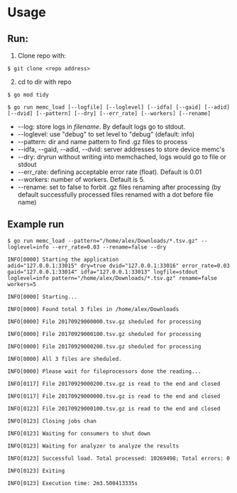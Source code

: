 # Usage

## Run:

1) Clone repo with:

`$ git clone <repo address>`

2) cd to dir with repo

`$ go mod tidy`

`$ go run memc_load [--logfile] [--loglevel] [--idfa] [--gaid] [--adid] [--dvid] [--pattern] [--dry] [--err_rate] [--workers] [--rename]`


* --log: store logs in <i>filename</i>. By default logs go to stdout.
* --loglevel: use "debug" to set level to "debug" (default: info)
* --pattern: dir and name pattern to find .gz files to process
* --idfa, --gaid, --adid, --dvid: server addresses to store device memc's
* --dry: dryrun without writing into memchached, logs would go to file or stdout
* --err_rate: defining acceptable error rate (float). Default is 0.01
* --workers: number of workers. Default is 5.
* --rename: set to false to forbit .gz files renaming after processing (by default successfully processed files renamed with a dot before file name)



## Example run

`$ go run memc_load --pattern="/home/alex/Downloads/*.tsv.gz" --loglevel=info --err_rate=0.03 --rename=false --dry`


```
INFO[0000] Starting the application                      adid="127.0.0.1:33015" dry=true dvid="127.0.0.1:33016" error_rate=0.03 gaid="127.0.0.1:33014" idfa="127.0.0.1:33013" logfile=stdout loglevel=info pattern="/home/alex/Downloads/*.tsv.gz" rename=false workers=5

INFO[0000] Starting...

INFO[0000] Found total 3 files in /home/alex/Downloads

INFO[0000] File 20170929000000.tsv.gz sheduled for processing

INFO[0000] File 20170929000100.tsv.gz sheduled for processing

INFO[0000] File 20170929000200.tsv.gz sheduled for processing

INFO[0000] All 3 files are sheduled.

INFO[0000] Please wait for fileprocessors done the reading...

INFO[0117] File 20170929000200.tsv.gz is read to the end and closed

INFO[0117] File 20170929000000.tsv.gz is read to the end and closed

INFO[0123] File 20170929000100.tsv.gz is read to the end and closed

INFO[0123] Closing jobs chan

INFO[0123] Waiting for consumers to shut down

INFO[0123] Waiting for analyzer to analyze the results

INFO[0123] Successful load. Total processed: 10269498; Total errors: 0

INFO[0123] Exiting

INFO[0123] Execution time: 2m3.500413335s

```

